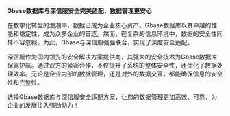 **Gbase数据库与深信服安全完美适配，数据管理更安心**

在数字化转型的浪潮中，数据已成为企业核心资产。Gbase数据库以其卓越的性能和稳定性，成为众多企业的首选。然而，在复杂的信息环境中，数据的安全性同样不容忽视。为此，Gbase与深信服强强联合，实现了深度安全适配。

深信服作为国内领先的安全解决方案提供商，其强大的安全技术为Gbase数据库保驾护航。通过双方的紧密合作，不仅提升了系统的整体安全性，还优化了数据处理效率。无论是企业内部的数据管理，还是对外的数据交互，都能确保信息的安全性和完整性。

选择Gbase数据库与深信服安全适配方案，让您的数据管理更加高效、可靠，为企业的发展注入强劲动力！